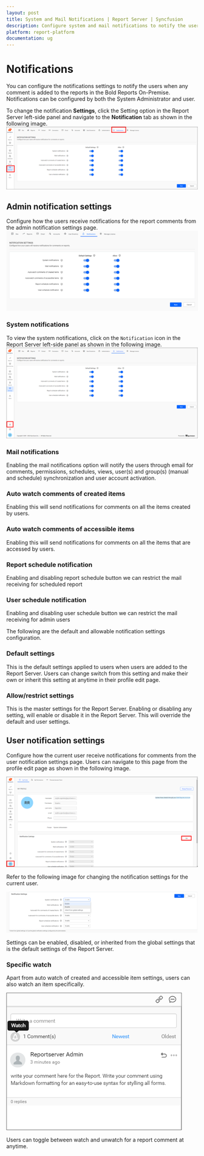 ```yaml
---
layout: post
title: System and Mail Notifications | Report Server | Syncfusion
description: Configure system and mail notifications to notify the users when any comment added on reports in the Bold Reports On-Premise.
platform: report-platform
documentation: ug
---
```


# Notifications

You can configure the notifications settings to notify the users when any comment is added to the reports in the Bold Reports On-Premise. Notifications can be configured by both the System Administrator and user.

To change the notification **Settings**, click the Setting option in the Report Server left-side panel and navigate to the **Notification** tab as shown in the following image.
![Notification settings page](/static/assets/on-premise/images/notifications/notifications-settings.png)

## Admin notification settings

Configure how the users receive notifications for the report comments from the admin notification settings page.
![Admin notification settings](/static/assets/on-premise/images/notifications/admin-notifications-settings.png)

### System notifications

To view the system notifications, click on the `Notification` icon in the Report Server left-side panel as shown in the following image.
![System notifications](/static/assets/on-premise/images/notifications/system-notifications.png)

### Mail notifications

Enabling the mail notifications option will notify the users through email for comments, permissions, schedules, views, user(s) and group(s) (manual and schedule) synchronization and user account activation.

### Auto watch comments of created items

Enabling this will send notifications for comments on all the items created by users.

### Auto watch comments of accessible items

Enabling this will send notifications for comments on all the items that are accessed by users.

### Report schedule notification

Enabling and disabling report schedule button we can restrict the mail receiving for scheduled report

### User schedule notification

Enabling and disabling user schedule button we can restrict the mail receiving for admin users

The following are the default and allowable notification settings configuration.

### Default settings

This is the default settings applied to users when users are added to the Report Server. Users can change switch from this setting and make their own or inherit this setting at anytime in their profile edit page.

### Allow/restrict settings

This is the master settings for the Report Server. Enabling or disabling any setting, will enable or disable it in the Report Server. This will override the default and user settings.

## User notification settings

Configure how the current user receive notifications for comments from the user notification settings page. Users can navigate to this page from the profile edit page as shown in the following image.

![User notification settings](/static/assets/on-premise/images/notifications/user-notifications-settings-navigation.png)

Refer to the following image for changing the notification settings for the current user.

![User notification settings options](/static/assets/on-premise/images/notifications/user-notifications-settings.png)

Settings can be enabled, disabled, or inherited from the global settings that is the default settings of the Report Server.

### Specific watch

Apart from auto watch of created and accessible item settings, users can also watch an item specifically.

![Report Specific watch](/static/assets/on-premise/images/notifications/report-specific-notifications.png)

Users can toggle between watch and unwatch for a report comment at anytime.